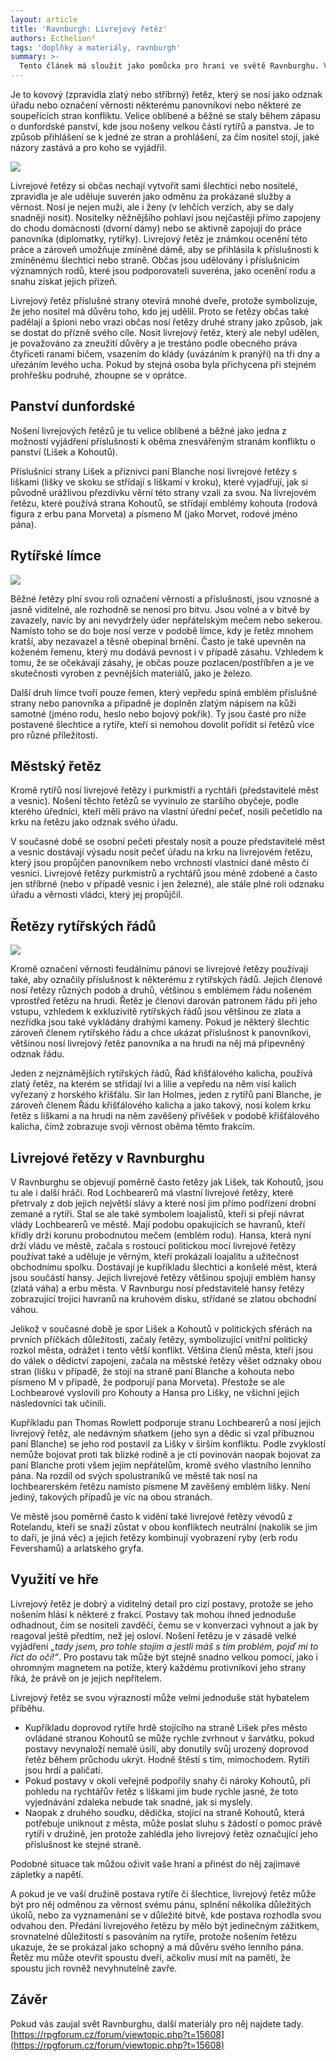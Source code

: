 ```yaml
---
layout: article
title: 'Ravnburgh: Livrejový řetěz'
authors: Ecthelion²
tags: 'doplňky a materiály, ravnburgh'
summary: >-
  Tento článek má sloužit jako pomůcka pro hraní ve světě Ravnburghu. Věnuje se livrejovým řetězům, které byly v renesanci a pozdně středověké společnosti velice běžné
---
```


Je to kovový (zpravidla zlatý nebo stříbrný) řetěz, který se nosí jako odznak úřadu nebo označení věrnosti některému panovníkovi nebo některé ze soupeřících stran konfliktu. Velice oblíbené a běžné se staly během zápasu o dunfordské panství, kde jsou nošeny velkou částí rytířů a panstva. Je to způsob přihlášení se k jedné ze stran a prohlášení, za čím nositel stojí, jaké názory zastává a pro koho se vyjádřil.

![](collar0.jpg)
  
Livrejové řetězy si občas nechají vytvořit sami šlechtici nebo nositelé, zpravidla je ale uděluje suverén jako odměnu za prokázané služby a věrnost. Nosí je nejen muži, ale i ženy (v lehčích verzích, aby se daly snadněji nosit). Nositelky něžnějšího pohlaví jsou nejčastěji přímo zapojeny do chodu domácnosti (dvorní dámy) nebo se aktivně zapojují do práce panovníka (diplomatky, rytířky). Livrejový řetěz je známkou ocenění této práce a zároveň umožňuje zmíněné dámě, aby se přihlásila k příslušnosti k zmíněnému šlechtici nebo straně. Občas jsou udělovány i příslušnicím významných rodů, které jsou podporovateli suveréna, jako ocenění rodu a snahu získat jejich přízeň.
  
Livrejový řetěz příslušné strany otevírá mnohé dveře, protože symbolizuje, že jeho nositel má důvěru toho, kdo jej udělil. Proto se řetězy občas také padělají a špioni nebo vrazi občas nosí řetězy druhé strany jako způsob, jak se dostat do přízně svého cíle. Nosit livrejový řetěz, který ale nebyl udělen, je považováno za zneužití důvěry a je trestáno podle obecného práva čtyřiceti ranami bičem, vsazením do klády (uvázáním k pranýři) na tři dny a uřezáním levého ucha. Pokud by stejná osoba byla přichycena při stejném prohřešku podruhé, zhoupne se v oprátce.
  
## Panství dunfordské
Nošení livrejových řetězů je tu velice oblíbené a běžné jako jedna z možností vyjádření příslušnosti k oběma znesvářeným stranám konfliktu o panství (Lišek a Kohoutů).
  
Příslušníci strany Lišek a příznivci paní Blanche nosí livrejové řetězy s liškami (lišky ve skoku se střídají s liškami v kroku), které vyjadřují, jak si původně urážlivou přezdívku věrní této strany vzali za svou. Na livrejovém řetězu, které používá strana Kohoutů, se střídají emblémy kohouta (rodová figura z erbu pana Morveta) a písmeno M (jako Morvet, rodové jméno pána).


## Rytířské límce

![](collar1.jpg)

Běžné řetězy plní svou roli označení věrnosti a příslušnosti, jsou vznosné a jasně viditelné, ale rozhodně se nenosí pro bitvu. Jsou volné a v bitvě by zavazely, navíc by ani nevydržely úder nepřátelským mečem nebo sekerou. Namísto toho se do boje nosí verze v podobě límce, kdy je řetěz mnohem kratší, aby nezavazel a těsně obepínal brnění. Často je také upevněn na koženém řemenu, který mu dodává pevnost i v případě zásahu. Vzhledem k tomu, že se očekávají zásahy, je občas pouze pozlacen/postříbřen a je ve skutečnosti vyroben z pevnějších materiálů, jako je železo.
  
Další druh límce tvoří pouze řemen, který vepředu spíná emblém příslušné strany nebo panovníka a případně je doplněn zlatým nápisem na kůži samotné (jméno rodu, heslo nebo bojový pokřik). Ty jsou časté pro níže postavené šlechtice a rytíře, kteří si nemohou dovolit pořídit si řetězů více pro různé příležitosti.
  
## Městský řetěz
Kromě rytířů nosí livrejové řetězy i purkmistři a rychtáři (představitelé měst a vesnic). Nošení těchto řetězů se vyvinulo ze staršího obyčeje, podle kterého úředníci, kteří měli právo na vlastní úřední pečeť, nosili pečetidlo na krku na řetězu jako odznak svého úřadu.
  
V současné době se osobní pečeti přestaly nosit a pouze představitelé měst a vesnic dostávají výsadu nosit pečeť úřadu na krku na livrejovém řetězu, který jsou propůjčen panovníkem nebo vrchností vlastnící dané město či vesnici. Livrejové řetězy purkmistrů a rychtářů jsou méně zdobené a často jen stříbrné (nebo v případě vesnic i jen železné), ale stále plné roli odznaku úřadu a věrnosti vládci, který jej propůjčil.
  
## Řetězy rytířských řádů

![](collar2.jpg)

Kromě označení věrnosti feudálnímu pánovi se livrejové řetězy používají také, aby označily příslušnost k některému z rytířských řádů. Jejich členové nosí řetězy různých podob a druhů, většinou s emblémem řádu nošeném vprostřed řetězu na hrudi. Řetěz je členovi darován patronem řádu při jeho vstupu, vzhledem k exkluzivitě rytířských řádů jsou většinou ze zlata a nezřídka jsou také vykládány drahými kameny. Pokud je některý šlechtic zároveň členem rytířského řádu a chce ukázat příslušnost k panovníkovi, většinou nosí livrejový řetěz panovníka a na hrudi na něj má připevněný odznak řádu.
  
Jeden z nejznámějších rytířských řádů, Řád křišťálového kalicha, používá zlatý řetěz, na kterém se střídají lvi a lilie a vepředu na něm visí kalich vyřezaný z horského křišťálu. Sir Ian Holmes, jeden z rytířů paní Blanche, je zároveň členem Řádu křišťálového kalicha a jako takový, nosí kolem krku řetěz s liškami a na hrudi na něm zavěšený přívěšek v podobě křišťálového kalicha, čímž zobrazuje svoji věrnost oběma těmto frakcím.
  
## Livrejové řetězy v Ravnburghu
V Ravnburghu se objevují poměrně často řetězy jak Lišek, tak Kohoutů, jsou tu ale i další hráči. Rod Lochbearerů má vlastní livrejové řetězy, které přetrvaly z dob jejich největší slávy a které nosí jim přímo podřízení drobní zemané a rytíři. Stal se ale také symbolem loajalistů, kteří si přejí návrat vlády Lochbearerů ve městě. Mají podobu opakujících se havranů, kteří křídly drží korunu probodnutou mečem (emblém rodu). Hansa, která nyní drží vládu ve městě, začala s rostoucí politickou mocí livrejové řetězy používat také a uděluje je věrným, kteří prokázali loajalitu a užitečnost obchodnímu spolku. Dostávají je kupříkladu šlechtici a konšelé měst, která jsou součástí hansy. Jejich livrejové řetězy většinou spojují emblém hansy (zlatá váha) a erbu města. V Ravnburgu nosí představitelé hansy řetězy zobrazující trojici havranů na kruhovém disku, střídané se zlatou obchodní váhou.
  
Jelikož v současné době je spor Lišek a Kohoutů v politických sférách na prvních příčkách důležitosti, začaly řetězy, symbolizující vnitřní politický rozkol města, odrážet i tento větší konflikt. Většina členů města, kteří jsou do válek o dědictví zapojeni, začala na městské řetězy věšet odznaky obou stran (lišku v případě, že stojí na straně paní Blanche a kohouta nebo písmeno M v případě, že podporují pana Morveta). Přestože se ale Lochbearové vyslovili pro Kohouty a Hansa pro Lišky, ne všichni jejich následovníci tak učinili.
  
Kupříkladu pan Thomas Rowlett podporuje stranu Lochbearerů a nosí jejich livrejový řetěz, ale nedávným sňatkem (jeho syn a dědic si vzal příbuznou paní Blanche) se jeho rod postavil za Lišky v širším konfliktu. Podle zvyklostí nemůže bojovat proti tak blízké rodině a je ctí povinován naopak bojovat za paní Blanche proti všem jejím nepřátelům, kromě svého vlastního lenního pána. Na rozdíl od svých spolustraníků ve městě tak nosí na lochbearerském řetězu namísto písmene M zavěšený emblém lišky. Není jediný, takových případů je víc na obou stranách.
  
Ve městě jsou poměrně často k vidění také livrejové řetězy vévodů z Rotelandu, kteří se snaží zůstat v obou konfliktech neutrální (nakolik se jim to daří, je jiná věc) a jejich řetězy kombinují vyobrazení ryby (erb rodu Fevershamů) a arlatského gryfa.
  
## Využití ve hře
Livrejový řetěz je dobrý a viditelný detail pro cizí postavy, protože se jeho nošením hlásí k některé z frakcí. Postavy tak mohou ihned jednoduše odhadnout, čím se nositeli zavděčí, čemu se v konverzaci vyhnout a jak by reagoval ještě předtím, než jej osloví. Nošení řetězu je v zásadě velké vyjádření _„tady jsem, pro tohle stojím a jestli máš s tím problém, pojď mi to říct do očí!“_. Pro postavu tak může být stejně snadno velkou pomocí, jako i ohromným magnetem na potíže, který každému protivníkovi jeho strany říká, že právě on je jejich nepřítelem.
  
Livrejový řetěz se svou výrazností může velmi jednoduše stát hybatelem příběhu.
  
-   Kupříkladu doprovod rytíře hrdě stojícího na straně Lišek přes město ovládané stranou Kohoutů se může rychle zvrhnout v šarvátku, pokud postavy nevynaloží nemalé úsilí, aby donutily svůj urozený doprovod řetěz během průchodu ukrýt. Hodně štěstí s tím, mimochodem. Rytíři jsou hrdí a paličatí.
-   Pokud postavy v okolí veřejně podpořily snahy či nároky Kohoutů, při pohledu na rychtářův řetěz s liškami jim bude rychle jasné, že toto vyjednávání zdaleka nebude tak snadné, jak si myslely.
-   Naopak z druhého soudku, dědička, stojící na straně Kohoutů, která potřebuje uniknout z města, může poslat sluhu s žádostí o pomoc právě rytíři v družině, jen protože zahlédla jeho livrejový řetěz označující jeho příslušnost ke stejné straně.

Podobné situace tak můžou oživit vaše hraní a přinést do něj zajímavé zápletky a napětí.
  
A pokud je ve vaší družině postava rytíře či šlechtice, livrejový řetěz může být pro něj odměnou za věrnost svému pánu, splnění několika důležitých úkolů, nebo za vyznamenání se v důležité bitvě, kde postava rozhodla svou odvahou den. Předání livrejového řetězu by mělo být jedinečným zážitkem, srovnatelné důležitostí s pasováním na rytíře, protože nošením řetězu ukazuje, že se prokázal jako schopný a má důvěru svého lenního pána. Řetěz mu může otevřít spoustu dveří, ačkoliv musí mít na paměti, že spoustu jich rovněž nevyhnutelně zavře.
  
## Závěr
Pokud vás zaujal svět Ravnburghu, další materiály pro něj najdete tady.
[https://rpgforum.cz/forum/viewtopic.php?t=15608](https://rpgforum.cz/forum/viewtopic.php?t=15608)
